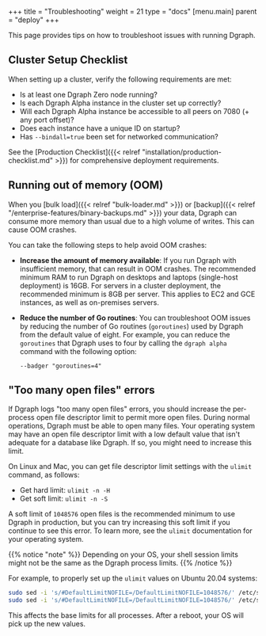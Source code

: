 +++
title = "Troubleshooting"
weight = 21
type = "docs"
[menu.main]
    parent = "deploy"
+++

This page provides tips on how to troubleshoot issues with running Dgraph.

## Cluster Setup Checklist

When setting up a cluster, verify the following requirements are met:

* Is at least one Dgraph Zero node running?
* Is each Dgraph Alpha instance in the cluster set up correctly?
* Will each Dgraph Alpha instance be accessible to all peers on 7080 (+ any port offset)?
* Does each instance have a unique ID on startup?
* Has `--bindall=true` been set for networked communication?

See the [Production Checklist]({{< relref "installation/production-checklist.md" >}}) for comprehensive deployment requirements.

## Running out of memory (OOM)

When you [bulk load]({{< relref "bulk-loader.md" >}})
or [backup]({{< relref "/enterprise-features/binary-backups.md" >}}) your data,
Dgraph can consume more memory than usual due to a high volume of writes. This
can cause OOM crashes.

You can take the following steps to help avoid OOM crashes:

* **Increase the amount of memory available**: If you run Dgraph with insufficient
memory, that can result in OOM crashes. The recommended minimum RAM to run Dgraph
on desktops and laptops (single-host deployment) is 16GB. For servers in a
cluster deployment, the recommended minimum is 8GB per server. This applies to
EC2 and GCE instances, as well as on-premises servers.
* **Reduce the number of Go routines**: You can troubleshoot OOM issues by reducing
the number of Go routines (`goroutines`) used by Dgraph from the default value
of eight. For example, you can reduce the `goroutines` that Dgraph uses to four
by calling the `dgraph alpha` command with the following option:

  `--badger "goroutines=4"`

## "Too many open files" errors

If Dgraph logs "too many open files" errors, you should increase the per-process
open file descriptor limit to permit more open files. During normal operations,
Dgraph must be able to open many files. Your operating system may have an open
file descriptor limit with a low default value that isn't adequate for a database
like Dgraph. If so, you might need to increase this limit.

On Linux and Mac, you can get file descriptor limit settings with the `ulimit`
command, as follows:

* Get hard limit: `ulimit -n -H`
* Get soft limit: `ulimit -n -S`

A soft limit of `1048576` open files is the recommended minimum to use Dgraph in
production, but you can try increasing this soft limit if you continue to see
this error. To learn more, see the `ulimit` documentation for your operating
system.

{{% notice "note" %}}
Depending on your OS, your shell session limits might not be the same as the Dgraph process limits.
{{% /notice %}}

For example, to properly set up the `ulimit` values on Ubuntu 20.04 systems:

```sh
sudo sed -i 's/#DefaultLimitNOFILE=/DefaultLimitNOFILE=1048576/' /etc/systemd/system.conf
sudo sed -i 's/#DefaultLimitNOFILE=/DefaultLimitNOFILE=1048576/' /etc/systemd/user.conf
```

This affects the base limits for all processes. After a reboot, your OS will pick up the new values.
